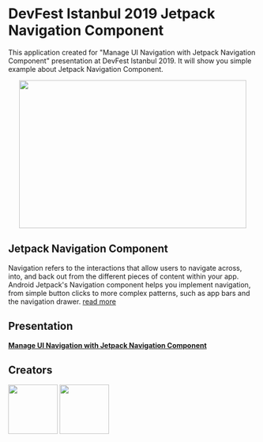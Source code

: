 # DevFest Istanbul 2019 Jetpack Navigation Component
This application created for "Manage UI Navigation with Jetpack Navigation Component" presentation at DevFest Istanbul 2019. It will show you simple example about Jetpack Navigation Component.

<p align="center">  <img width="460" height="300" src="https://i.ibb.co/F0SKTs8/Screen-Shot-2019-11-24-at-09-39-12.png"></p>


## Jetpack Navigation Component
 Navigation refers to the interactions that allow users to navigate across, into, and back out from the different pieces of content within your app. Android Jetpack's Navigation component helps you implement navigation, from simple button clicks to more complex patterns, such as app bars and the navigation drawer. 
[read more](https://developer.android.com/guide/navigation)

## Presentation
[**Manage UI Navigation with Jetpack Navigation Component**](https://drive.google.com/open?id=1hqbeUxJAyNXlOqN5Wr5WedLpOfZNKPq2MWthTdeOHkk)

## Creators
[<img src="https://avatars1.githubusercontent.com/u/11614563?s=400&v=4" width="100" height="100">](https://github.com/okanaydin) [<img src="https://avatars3.githubusercontent.com/u/22434597?s=460&v=4" width="100" height="100">](https://github.com/mertceyhan)
